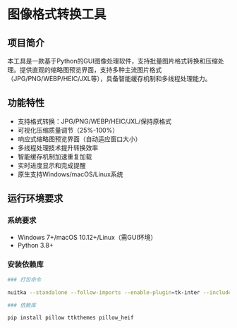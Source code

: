 # 图像格式转换工具

## 项目简介
本工具是一款基于Python的GUI图像处理软件，支持批量图片格式转换和压缩处理。提供直观的缩略图预览界面，支持多种主流图片格式（JPG/PNG/WEBP/HEIC/JXL等），具备智能缓存机制和多线程处理能力。

## 功能特性
- 支持格式转换：JPG/PNG/WEBP/HEIC/JXL/保持原格式
- 可视化压缩质量调节（25%-100%）
- 响应式缩略图预览界面（自动适应窗口大小）
- 多线程处理技术提升转换效率
- 智能缓存机制加速重复加载
- 实时进度显示和完成提醒
- 原生支持Windows/macOS/Linux系统

## 运行环境要求
### 系统要求
- Windows 7+/macOS 10.12+/Linux（需GUI环境）
- Python 3.8+

### 安装依赖库
```bash
### 打包命令

nuitka --standalone --follow-imports --enable-plugin=tk-inter --include-module=PIL --include-package-data=ttkthemes --include-package=ttkthemes --windows-disable-console --onefile --output-dir=out main.py

### 依赖库

pip install pillow ttkthemes pillow_heif

